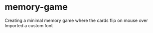 # memory-game
Creating a minimal memory game where the cards flip on mouse over
Imported a custom font
